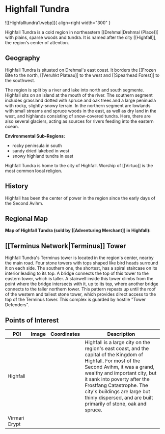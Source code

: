 # Highfall Tundra

![[Highfalltundra1.webp]]{ align=right width="300" }

Highfall Tundra is a cold region in northeastern [[Drehmal|Drehmal (Place)]] with plains, sparse woods and tundra. It is named after the city [[Highfall]], the region's center of attention.

## Geography

Highfall Tundra is situated on Drehmal's east coast. It borders the [[Frozen Bite to the north, [[Veruhkt Plateau]] to the west and [[Spearhead Forest]] to the southwest.

The region is split by a river and lake into north and south segmente. Highfall sits on an island at the mouth of the river. The southern segment includes grassland dotted with spruce and oak trees and a large peninusla with rocky, slightly-snowy terrain. In the northern segment are lowlands with small streams and spruce woods in the east, as well as dry land in the west, and highlands consisting of snow-covered tundra. Here, there are also several glaciers, acting as sources for rivers feeding into the eastern ocean.

**Environmental Sub-Regions:**
- rocky peninsula in south
- sandy dried lakebed in west
- snowy highland tundra in east

Highfall Tundra is home to the city of Highfall. Worship of [[Virtuo]] is the most common local religion.

## History

Highfall has been the center of power in the region since the early days of the Second Avihm.

## Regional Map

**Map of Highfall Tundra (sold by [[Adventuring Merchant]] in Highfall):**

## [[Terminus Network|Terminus]] Tower

Highfall Tundra's Terminus tower is located in the region's center, nearby the main road. Four stone towers with tops shaped like bird heads surround it on each side. The southern one, the shortest, has a spiral staircase on its interior leading to its top. A bridge connects the top of this tower to the eastern tower, which is taller. A stairwell inside this tower climbs from the point where the bridge intersects with it, up to its top, where another bridge connects to the taller northern tower. This pattern repeats up until the roof of the western and tallest stone tower, which provides direct access to the top of the Terminus tower. This complex is guarded by hostile "Tower Defenders".

## Points of Interest

| POI | Image | Coordinates | Description |
|-|-|-|-|
| Highfall |  |  | Highfall is a large city on the region's east coast, and the capital of the Kingdom of Highfall. For most of the Second Avihm, it was a grand, wealthy and important city, but it sank into poverty after the Frostfang Catastrophe. The city's buildings are large but thinly dispersed, and are built primarily of stone, oak and spruce. |
| Virmari Crypt |  |  |  |
